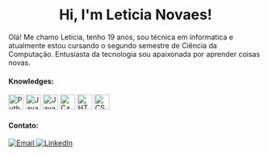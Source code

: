 <h1 align="center">Hi, I'm Leticia Novaes!</h1>

<p>Olá! Me chamo Leticia, tenho 19 anos, sou técnica em informatica e atualmente estou cursando o segundo semestre de Ciência da Computação. Entusiasta da tecnologia sou apaixonada por aprender coisas novas.</p>

<h4>Knowledges: </h4>
<img src="https://img.icons8.com/color/48/000000/python.png" alt="Python" width="30"/>
<img src="https://img.icons8.com/color/48/000000/javascript.png" alt="JavaScript" width="30"/>
<img src="https://img.icons8.com/color/48/000000/java-coffee-cup-logo.png" alt="Java" width="30"/>
<img src="https://img.icons8.com/color/48/000000/c-plus-plus-logo.png" alt="C++" width="30"/>
<img src="https://img.icons8.com/color/48/000000/html-5.png" alt="HTML5" width="30"/>
<img src="https://img.icons8.com/color/48/000000/css3.png" alt="CSS3" width="30"/>


<h4>Contato: </h4>
<a href="mailto:leticia.n.antunes@gmail.com">
    <img src="https://img.shields.io/badge/Email-D14836?style=for-the-badge&logo=gmail&logoColor=white" alt="Email">
</a>
<a href="https://www.linkedin.com/in/seu-perfil-linkedin" target="_blank">
    <img src="https://img.shields.io/badge/LinkedIn-0077B5?style=for-the-badge&logo=linkedin&logoColor=white" alt="LinkedIn">
</a>



<!---
LeticiaNovaesAntunes/LeticiaNovaesAntunes is a ✨ special ✨ repository because its `README.md` (this file) appears on your GitHub profile.
You can click the Preview link to take a look at your changes.
--->
